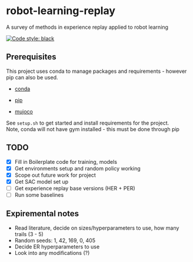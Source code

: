 # robot-learning-replay
A survey of methods in experience replay applied to robot learning

[![Code style: black](https://img.shields.io/badge/code%20style-black-000000.svg)](https://github.com/psf/black)


## Prerequisites

This project uses conda to manage packages and requirements - however pip can also be used.

+ [conda](https://docs.anaconda.com/anaconda/install/)

+ [pip](https://pip.pypa.io/en/stable/installing/)

+ [mujoco](http://www.mujoco.org/)

See `setup.sh` to get started and install requirements for the project.  
Note, conda will not have gym installed - this must be done through pip

## TODO

 - [x] Fill in Boilerplate code for training, models
 - [x] Get environments setup and random policy working
 - [x] Scope out future work for project
 - [x] Get SAC model set up
 - [ ] Get experience replay base versions (HER + PER)
 - [ ] Run some baselines
 
 ## Expiremental notes

 - Read literature, decide on sizes/hyperparameters to use, how many trails (3 - 5)
 - Random seeds: 1, 42, 169, 0, 405
 - Decide ER hyperparameters to use 
 - Look into any modifications (?)